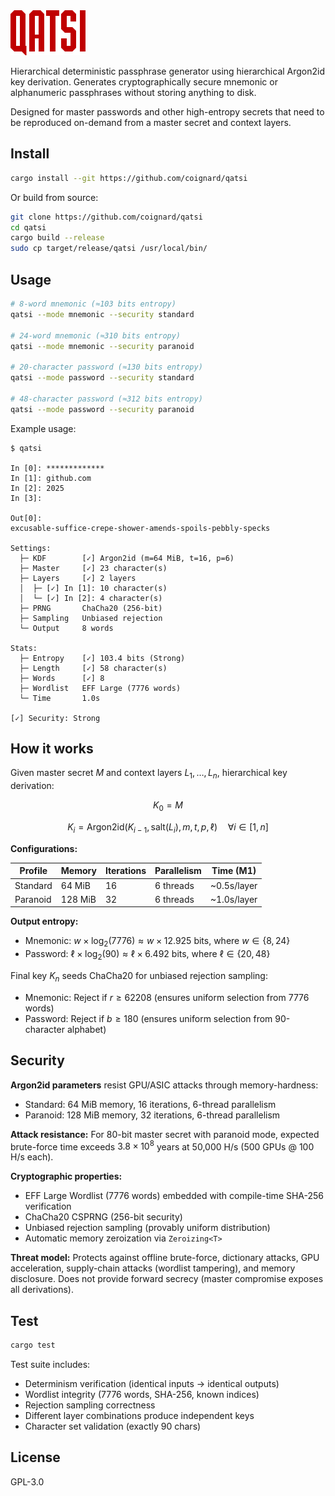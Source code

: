 <img src="https://github.com/coignard/qatsi/blob/main/assets/logo.svg?raw=true" alt="Qatsi Logo" height="72">

Hierarchical deterministic passphrase generator using hierarchical Argon2id key derivation. Generates cryptographically secure mnemonic or alphanumeric passphrases without storing anything to disk.

Designed for master passwords and other high-entropy secrets that need to be reproduced on-demand from a master secret and context layers.

## Install

```bash
cargo install --git https://github.com/coignard/qatsi
```

Or build from source:

```bash
git clone https://github.com/coignard/qatsi
cd qatsi
cargo build --release
sudo cp target/release/qatsi /usr/local/bin/
```

## Usage

```bash
# 8-word mnemonic (≈103 bits entropy)
qatsi --mode mnemonic --security standard

# 24-word mnemonic (≈310 bits entropy)
qatsi --mode mnemonic --security paranoid

# 20-character password (≈130 bits entropy)
qatsi --mode password --security standard

# 48-character password (≈312 bits entropy)
qatsi --mode password --security paranoid
```

Example usage:

```
$ qatsi

In [0]: *************
In [1]: github.com
In [2]: 2025
In [3]:

Out[0]:
excusable-suffice-crepe-shower-amends-spoils-pebbly-specks

Settings:
  ├─ KDF        [✓] Argon2id (m=64 MiB, t=16, p=6)
  ├─ Master     [✓] 23 character(s)
  ├─ Layers     [✓] 2 layers
  │  ├─ [✓] In [1]: 10 character(s)
  │  └─ [✓] In [2]: 4 character(s)
  ├─ PRNG       ChaCha20 (256-bit)
  ├─ Sampling   Unbiased rejection
  └─ Output     8 words

Stats:
  ├─ Entropy    [✓] 103.4 bits (Strong)
  ├─ Length     [✓] 58 character(s)
  ├─ Words      [✓] 8
  ├─ Wordlist   EFF Large (7776 words)
  └─ Time       1.0s

[✓] Security: Strong
```

## How it works

Given master secret $M$ and context layers $L_1, \ldots, L_n$, hierarchical key derivation:

$$K_0 = M$$

$$K_i = \text{Argon2id}(K_{i-1}, \text{salt}(L_i), m, t, p, \ell) \quad \forall i \in [1, n]$$

**Configurations:**

| Profile | Memory | Iterations | Parallelism | Time (M1) |
|---------|--------|------------|-------------|-----------|
| Standard | 64 MiB | 16 | 6 threads | ~0.5s/layer |
| Paranoid | 128 MiB | 32 | 6 threads | ~1.0s/layer |

**Output entropy:**

- Mnemonic: $w \times \log_2(7776) \approx w \times 12.925$ bits, where $w \in \{8, 24\}$
- Password: $\ell \times \log_2(90) \approx \ell \times 6.492$ bits, where $\ell \in \{20, 48\}$

Final key $K_n$ seeds ChaCha20 for unbiased rejection sampling:

- Mnemonic: Reject if $r \geq 62208$ (ensures uniform selection from 7776 words)
- Password: Reject if $b \geq 180$ (ensures uniform selection from 90-character alphabet)

## Security

**Argon2id parameters** resist GPU/ASIC attacks through memory-hardness:

- Standard: 64 MiB memory, 16 iterations, 6-thread parallelism
- Paranoid: 128 MiB memory, 32 iterations, 6-thread parallelism

**Attack resistance:** For 80-bit master secret with paranoid mode, expected brute-force time exceeds $3.8 \times 10^8$ years at 50,000 H/s (500 GPUs @ 100 H/s each).

**Cryptographic properties:**

- EFF Large Wordlist (7776 words) embedded with compile-time SHA-256 verification
- ChaCha20 CSPRNG (256-bit security)
- Unbiased rejection sampling (provably uniform distribution)
- Automatic memory zeroization via `Zeroizing<T>`

**Threat model:** Protects against offline brute-force, dictionary attacks, GPU acceleration, supply-chain attacks (wordlist tampering), and memory disclosure. Does not provide forward secrecy (master compromise exposes all derivations).

## Test

```bash
cargo test
```

Test suite includes:
- Determinism verification (identical inputs → identical outputs)
- Wordlist integrity (7776 words, SHA-256, known indices)
- Rejection sampling correctness
- Different layer combinations produce independent keys
- Character set validation (exactly 90 chars)

## License

GPL-3.0
